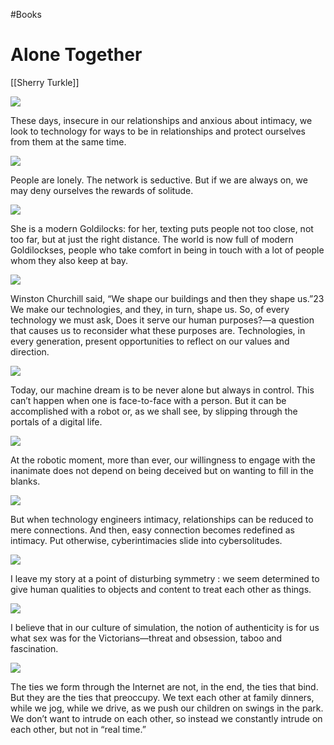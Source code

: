 #Books 

# Alone Together

[[Sherry Turkle]]

![](https://readwise-assets.s3.amazonaws.com/static/images/new_icons/chevron-down-alt-thin.a0ebfe57a28f.svg)

These days, insecure in our relationships and anxious about intimacy, we look to technology for ways to be in relationships and protect ourselves from them at the same time.

![](https://readwise-assets.s3.amazonaws.com/static/images/new_icons/chevron-down-alt-thin.a0ebfe57a28f.svg)

People are lonely. The network is seductive. But if we are always on, we may deny ourselves the rewards of solitude.

![](https://readwise-assets.s3.amazonaws.com/static/images/new_icons/chevron-down-alt-thin.a0ebfe57a28f.svg)

She is a modern Goldilocks: for her, texting puts people not too close, not too far, but at just the right distance. The world is now full of modern Goldilockses, people who take comfort in being in touch with a lot of people whom they also keep at bay.

![](https://readwise-assets.s3.amazonaws.com/static/images/new_icons/chevron-down-alt-thin.a0ebfe57a28f.svg)

Winston Churchill said, “We shape our buildings and then they shape us.”23 We make our technologies, and they, in turn, shape us. So, of every technology we must ask, Does it serve our human purposes?—a question that causes us to reconsider what these purposes are. Technologies, in every generation, present opportunities to reflect on our values and direction.

![](https://readwise-assets.s3.amazonaws.com/static/images/new_icons/chevron-down-alt-thin.a0ebfe57a28f.svg)

Today, our machine dream is to be never alone but always in control. This can’t happen when one is face-to-face with a person. But it can be accomplished with a robot or, as we shall see, by slipping through the portals of a digital life.

![](https://readwise-assets.s3.amazonaws.com/static/images/new_icons/chevron-down-alt-thin.a0ebfe57a28f.svg)

At the robotic moment, more than ever, our willingness to engage with the inanimate does not depend on being deceived but on wanting to fill in the blanks.

![](https://readwise-assets.s3.amazonaws.com/static/images/new_icons/chevron-down-alt-thin.a0ebfe57a28f.svg)

But when technology engineers intimacy, relationships can be reduced to mere connections. And then, easy connection becomes redefined as intimacy. Put otherwise, cyberintimacies slide into cybersolitudes.

![](https://readwise-assets.s3.amazonaws.com/static/images/new_icons/chevron-down-alt-thin.a0ebfe57a28f.svg)

I leave my story at a point of disturbing symmetry : we seem determined to give human qualities to objects and content to treat each other as things.

![](https://readwise-assets.s3.amazonaws.com/static/images/new_icons/chevron-down-alt-thin.a0ebfe57a28f.svg)

I believe that in our culture of simulation, the notion of authenticity is for us what sex was for the Victorians—threat and obsession, taboo and fascination.

![](https://readwise-assets.s3.amazonaws.com/static/images/new_icons/chevron-down-alt-thin.a0ebfe57a28f.svg)

The ties we form through the Internet are not, in the end, the ties that bind. But they are the ties that preoccupy. We text each other at family dinners, while we jog, while we drive, as we push our children on swings in the park. We don’t want to intrude on each other, so instead we constantly intrude on each other, but not in “real time.”